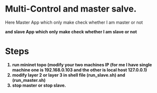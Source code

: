 # Multi-Control and master salve.
Here Master App which only make check whether I am master or not
<br> <b>
  
and slave App which only make check whether I am slave or not
<br> <b>

# Steps
  1) run mininet topo (modify your two machines IP (for me I have single machine one is 192.168.0.103 and the other is local host 127.0.0.1)
  2) modify layer 2 or layer 3 in shell file (run_slave.sh) and (run_master.sh)
  3) stop master  or stop slave.
  
